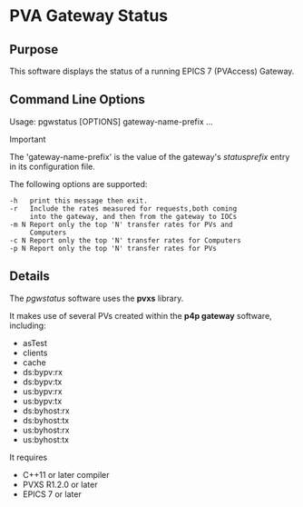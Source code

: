 # PVA Gateway Status

## Purpose

This software displays the status of a running EPICS 7 (PVAccess) Gateway.

## Command Line Options

Usage: pgwstatus [OPTIONS] gateway-name-prefix ...

> [!IMPORTANT]
> The 'gateway-name-prefix' is the value of the gateway's
*statusprefix* entry in its configuration file.

The following options are supported:

	-h   print this message then exit.
	-r   Include the rates measured for requests,both coming
		 into the gateway, and then from the gateway to IOCs
	-m N Report only the top 'N' transfer rates for PVs and
		 Computers
	-c N Report only the top 'N' transfer rates for Computers
	-p N Report only the top 'N' transfer rates for PVs

## Details

The *pgwstatus* software uses the **pvxs** library.

It makes use of several PVs created within the **p4p gateway** software, including:

* asTest
* clients
* cache
* ds:bypv:rx
* ds:bypv:tx
* us:bypv:rx
* us:bypv:tx
* ds:byhost:rx
* ds:byhost:tx
* us:byhost:rx
* us:byhost:tx

It requires
* C++11 or later compiler
* PVXS R1.2.0 or later
* EPICS 7 or later
